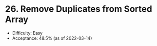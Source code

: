 # 26. Remove Duplicates from Sorted Array
- Difficulty: Easy
- Acceptance: 48.5% (as of 2022-03-14)
